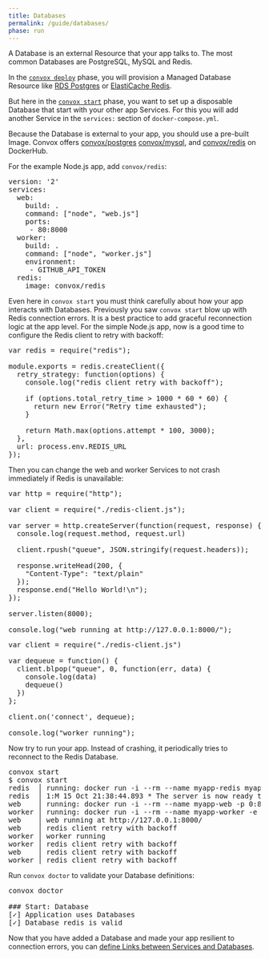 ```yaml
---
title: Databases
permalink: /guide/databases/
phase: run
---
```


A Database is an external Resource that your app talks to. The most common Databases are PostgreSQL, MySQL and Redis.

In the [`convox deploy`](/guide/deploy/) phase, you will provision a Managed Database Resource like [RDS Postgres](https://aws.amazon.com/rds/postgresql/) or [ElastiCache Redis](https://aws.amazon.com/elasticache/).

But here in the [`convox start`](/guide/start/) phase, you want to set up a disposable Database that start with your other app Services. For this you will add another Service in the `services:` section of `docker-compose.yml`.

Because the Database is external to your app, you should use a pre-built Image. Convox offers [convox/postgres](https://hub.docker.com/r/convox/postgres/) [convox/mysql](https://hub.docker.com/r/convox/mysql/), and [convox/redis](https://hub.docker.com/r/convox/postgres/) on DockerHub.

For the example Node.js app, add `convox/redis`:

<pre class="file yaml" title="docker-compose.yml">
<span class="diff-u">version: '2'</span>
<span class="diff-u">services:</span>
<span class="diff-u">  web:</span>
<span class="diff-u">    build: .</span>
<span class="diff-u">    command: ["node", "web.js"]</span>
<span class="diff-u">    ports:</span>
<span class="diff-u">     - 80:8000</span>
<span class="diff-u">  worker:</span>
<span class="diff-u">    build: .</span>
<span class="diff-u">    command: ["node", "worker.js"]</span>
<span class="diff-u">    environment:</span>
<span class="diff-u">     - GITHUB_API_TOKEN</span>
<span class="diff-a">  redis:</span>
<span class="diff-a">    image: convox/redis</span>
</pre>

Even here in `convox start` you must think carefully about how your app interacts with Databases. Previously you saw `convox start` blow up with Redis connection errors. It is a best practice to add graceful reconnection logic at the app level. For the simple Node.js app, now is a good time to configure the Redis client to retry with backoff:

<pre class="file js" title="redis-client.js">
var redis = require("redis");

module.exports = redis.createClient({
  retry_strategy: function(options) {
    console.log("redis client retry with backoff");

    if (options.total_retry_time > 1000 * 60 * 60) {
      return new Error("Retry time exhausted");
    }

    return Math.max(options.attempt * 100, 3000);
  },
  url: process.env.REDIS_URL
});
</pre>

Then you can change the web and worker Services to not crash immediately if Redis is unavailable:

<pre class="file diff" title="web.js">
<span class="diff-u">var http = require("http");</span>
<span class="diff-u"></span>
<span class="diff-a">var client = require("./redis-client.js");</span>
<span class="diff-u"></span>
<span class="diff-u">var server = http.createServer(function(request, response) {</span>
<span class="diff-u">  console.log(request.method, request.url)</span>
<span class="diff-u"></span>
<span class="diff-u">  client.rpush("queue", JSON.stringify(request.headers));</span>
<span class="diff-u"></span>
<span class="diff-u">  response.writeHead(200, {</span>
<span class="diff-u">    "Content-Type": "text/plain"</span>
<span class="diff-u">  });</span>
<span class="diff-u">  response.end("Hello World!\n");</span>
<span class="diff-u">});</span>
<span class="diff-u"></span>
<span class="diff-u">server.listen(8000);</span>
<span class="diff-u"></span>
<span class="diff-u">console.log("web running at http://127.0.0.1:8000/");</span>
</pre>

<pre class="file diff" title="worker.js">
<span class="diff-a">var client = require("./redis-client.js")</span>
<span class="diff-u"></span>
<span class="diff-u">var dequeue = function() {</span>
<span class="diff-u">  client.blpop("queue", 0, function(err, data) {</span>
<span class="diff-u">    console.log(data)</span>
<span class="diff-u">    dequeue()</span>
<span class="diff-u">  })</span>
<span class="diff-u">};</span>
<span class="diff-u"></span>
<span class="diff-u">client.on('connect', dequeue);</span>
<span class="diff-u"></span>
<span class="diff-u">console.log("worker running");</span>
</pre>

Now try to run your app. Instead of crashing, it periodically tries to reconnect to the Redis Database.

<pre class="terminal">
<span class="command">convox start</span>
$ convox start
redis  │ running: docker run -i --rm --name myapp-redis myapp/redis
redis  │ 1:M 15 Oct 21:38:44.893 * The server is now ready to accept connections on port 6379
web    │ running: docker run -i --rm --name myapp-web -p 0:8000 myapp/web node web.js
worker │ running: docker run -i --rm --name myapp-worker -e GITHUB_API_TOKEN myapp/worker node worker.js
web    │ web running at http://127.0.0.1:8000/
web    │ redis client retry with backoff
worker │ worker running
worker │ redis client retry with backoff
web    │ redis client retry with backoff
worker │ redis client retry with backoff
</pre>

Run `convox doctor` to validate your Database definitions:

<pre class="terminal">
<span class="command">convox doctor</span>

### Start: Database
[<span class="pass">✓</span>] Application uses Databases
[<span class="pass">✓</span>] Database redis is valid
</pre>

Now that you have added a Database and made your app resilient to connection errors, you can [define Links between Services and Databases](/guide/links/).
